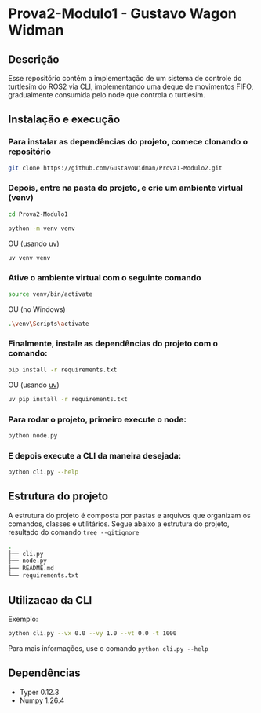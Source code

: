 # Prova2-Modulo1 - Gustavo Wagon Widman

## Descrição

Esse repositório contém a implementação de um sistema de controle do turtlesim do ROS2 via CLI, implementando uma deque de movimentos FIFO, gradualmente consumida pelo node que controla o turtlesim.

## Instalação e execução

### Para instalar as dependências do projeto, comece clonando o repositório

```bash
git clone https://github.com/GustavoWidman/Prova1-Modulo2.git
```

### Depois, entre na pasta do projeto, e crie um ambiente virtual (venv)

```bash
cd Prova2-Modulo1
```

```bash
python -m venv venv
```

OU (usando [uv](https://github.com/astral-sh/uv))

```bash
uv venv venv
```

### Ative o ambiente virtual com o seguinte comando

```bash
source venv/bin/activate
```

OU (no Windows)

```bash
.\venv\Scripts\activate
```

### Finalmente, instale as dependências do projeto com o comando:

```bash
pip install -r requirements.txt
```

OU (usando [uv](https://github.com/astral-sh/uv))

```bash
uv pip install -r requirements.txt
```

### Para rodar o projeto, primeiro execute o node:

```bash
python node.py
```

### E depois execute a CLI da maneira desejada:

```bash
python cli.py --help
```

## Estrutura do projeto

A estrutura do projeto é composta por pastas e arquivos que organizam os comandos, classes e utilitários. Segue abaixo a estrutura do projeto, resultado do comando `tree --gitignore`

```bash
.
├── cli.py
├── node.py
├── README.md
└── requirements.txt
```

## Utilizacao da CLI

Exemplo:

```bash
python cli.py --vx 0.0 --vy 1.0 --vt 0.0 -t 1000
```

Para mais informações, use o comando `python cli.py --help`


## Dependências

- Typer 0.12.3
- Numpy 1.26.4